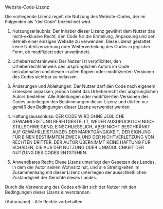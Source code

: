 Website-Code-Lizenz

Die vorliegende Lizenz regelt die Nutzung des Website-Codes, der im Folgenden als "der Code" bezeichnet wird.

1. Nutzungserlaubnis:
   Der Inhaber dieser Lizenz gewährt dem Nutzer das nicht-exklusive Recht, den Code für die Erstellung, Anpassung und den Betrieb einer einzigen Website zu verwenden. Diese Lizenz gestattet keine Unterlizenzierung oder Weiterverteilung des Codes in jeglicher Form, ob modifiziert oder unverändert.

2. Urheberrechtshinweis:
   Der Nutzer ist verpflichtet, den Urheberrechtshinweis des ursprünglichen Autors im Code beizubehalten und diesen in allen Kopien oder modifizierten Versionen des Codes sichtbar zu belassen.

3. Änderungen und Ableitungen:
   Der Nutzer darf den Code nach eigenem Ermessen anpassen, jedoch bleibt das Urheberrecht des ursprünglichen Autors bestehen. Alle Ableitungen oder modifizierten Versionen des Codes unterliegen den Bestimmungen dieser Lizenz und dürfen nur gemäß den Bedingungen dieser Lizenz verwendet werden.

4. Haftungsausschluss:
   DER CODE WIRD OHNE JEGLICHE GEWÄHRLEISTUNG BEREITGESTELLT, WEDER AUSDRÜCKLICH NOCH STILLSCHWEIGEND, EINSCHLIESSLICH, ABER NICHT BESCHRÄNKT AUF GEWÄHRLEISTUNGEN DER MARKTGÄNGIGKEIT, DER EIGNUNG FÜR EINEN BESTIMMTEN ZWECK UND DER NICHTVERLETZUNG VON RECHTEN DRITTER. DER AUTOR ÜBERNIMMT KEINE HAFTUNG FÜR SCHÄDEN, DIE AUS DER NUTZUNG ODER UNMÖGLICHKEIT DER NUTZUNG DES CODES ENTSTEHEN.

5. Anwendbares Recht:
   Diese Lizenz unterliegt den Gesetzen des Landes, in dem der Autor seinen Wohnsitz hat, und alle Streitigkeiten im Zusammenhang mit dieser Lizenz unterliegen der ausschließlichen Zuständigkeit der Gerichte dieses Landes.

Durch die Verwendung des Codes erklärt sich der Nutzer mit den Bedingungen dieser Lizenz einverstanden.

(Autorname) - Alle Rechte vorbehalten.
